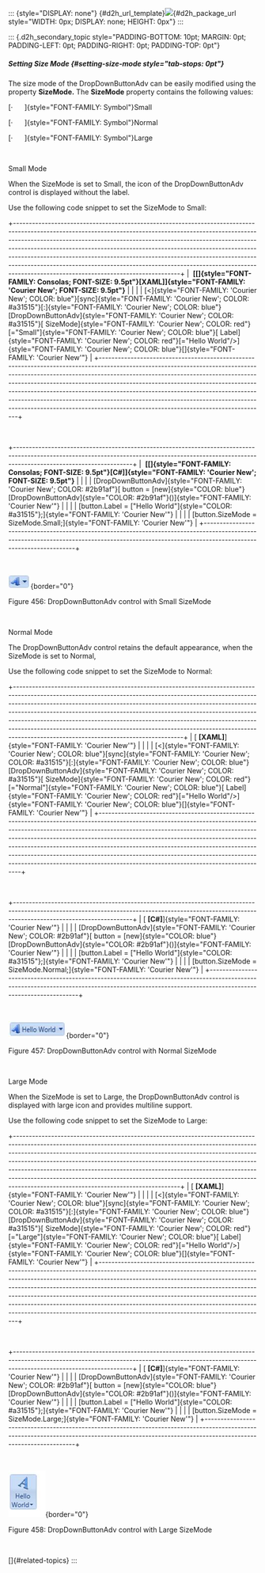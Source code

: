 ::: {style="DISPLAY: none"}
[](ms-xhelp:///?Id=d2h_url_template){#d2h_url_template}![](!package_url!){#d2h_package_url style="WIDTH: 0px; DISPLAY: none; HEIGHT: 0px"}
:::

::: {.d2h_secondary_topic style="PADDING-BOTTOM: 10pt; MARGIN: 0pt; PADDING-LEFT: 0pt; PADDING-RIGHT: 0pt; PADDING-TOP: 0pt"}
##### Setting Size Mode {#setting-size-mode style="tab-stops: 0pt"}

The size mode of the DropDownButtonAdv can be easily modified using the property **SizeMode.** The **SizeMode** property contains the following values:

[·      ]{style="FONT-FAMILY: Symbol"}Small

[·      ]{style="FONT-FAMILY: Symbol"}Normal

[·      ]{style="FONT-FAMILY: Symbol"}Large

 

Small Mode

When the SizeMode is set to Small, the icon of the DropDownButtonAdv control is displayed without the label.

Use the following code snippet to set the SizeMode to Small:

+----------------------------------------------------------------------------------------------------------------------------------------------------------------------------------------------------------------------------------------------------------------------------------------------------------------------------------------------------------------------------------------------------------------------------------------------------------------------------------------------------------------------------------------+
|  **[\[]{style="FONT-FAMILY: Consolas; FONT-SIZE: 9.5pt"}[XAML\]]{style="FONT-FAMILY: 'Courier New'; FONT-SIZE: 9.5pt"}**                                                                                                                                                                                                                                                                                                                                                                                                               |
|                                                                                                                                                                                                                                                                                                                                                                                                                                                                                                                                        |
| [\<]{style="FONT-FAMILY: 'Courier New'; COLOR: blue"}[sync]{style="FONT-FAMILY: 'Courier New'; COLOR: #a31515"}[:]{style="FONT-FAMILY: 'Courier New'; COLOR: blue"}[DropDownButtonAdv]{style="FONT-FAMILY: 'Courier New'; COLOR: #a31515"}[ SizeMode]{style="FONT-FAMILY: 'Courier New'; COLOR: red"}[=\"Small\"]{style="FONT-FAMILY: 'Courier New'; COLOR: blue"}[ Label]{style="FONT-FAMILY: 'Courier New'; COLOR: red"}[=\"Hello World\"/\>]{style="FONT-FAMILY: 'Courier New'; COLOR: blue"}[]{style="FONT-FAMILY: 'Courier New'"} |
+----------------------------------------------------------------------------------------------------------------------------------------------------------------------------------------------------------------------------------------------------------------------------------------------------------------------------------------------------------------------------------------------------------------------------------------------------------------------------------------------------------------------------------------+

 

+-------------------------------------------------------------------------------------------------------------------------------------------------------------------------------------------------+
|  **[\[]{style="FONT-FAMILY: Consolas; FONT-SIZE: 9.5pt"}[C#\]]{style="FONT-FAMILY: 'Courier New'; FONT-SIZE: 9.5pt"}**                                                                          |
|                                                                                                                                                                                                 |
| [DropDownButtonAdv]{style="FONT-FAMILY: 'Courier New'; COLOR: #2b91af"}[ button = [new]{style="COLOR: blue"} [DropDownButtonAdv]{style="COLOR: #2b91af"}()]{style="FONT-FAMILY: 'Courier New'"} |
|                                                                                                                                                                                                 |
| [button.Label = [\"Hello World\"]{style="COLOR: #a31515"};]{style="FONT-FAMILY: 'Courier New'"}                                                                                                 |
|                                                                                                                                                                                                 |
| [button.SizeMode = SizeMode.Small;]{style="FONT-FAMILY: 'Courier New'"}                                                                                                                         |
+-------------------------------------------------------------------------------------------------------------------------------------------------------------------------------------------------+

 

![](ImagesExt/image30_416.jpg){border="0"}

Figure 456: DropDownButtonAdv control with Small SizeMode

 

Normal Mode

The DropDownButtonAdv control retains the default appearance, when the SizeMode is set to Normal,

Use the following code snippet to set the SizeMode to Normal:

+-----------------------------------------------------------------------------------------------------------------------------------------------------------------------------------------------------------------------------------------------------------------------------------------------------------------------------------------------------------------------------------------------------------------------------------------------------------------------------------------------------------------------------------------+
| [ **\[XAML\]**]{style="FONT-FAMILY: 'Courier New'"}                                                                                                                                                                                                                                                                                                                                                                                                                                                                                     |
|                                                                                                                                                                                                                                                                                                                                                                                                                                                                                                                                         |
| [\<]{style="FONT-FAMILY: 'Courier New'; COLOR: blue"}[sync]{style="FONT-FAMILY: 'Courier New'; COLOR: #a31515"}[:]{style="FONT-FAMILY: 'Courier New'; COLOR: blue"}[DropDownButtonAdv]{style="FONT-FAMILY: 'Courier New'; COLOR: #a31515"}[ SizeMode]{style="FONT-FAMILY: 'Courier New'; COLOR: red"}[=\"Normal\"]{style="FONT-FAMILY: 'Courier New'; COLOR: blue"}[ Label]{style="FONT-FAMILY: 'Courier New'; COLOR: red"}[=\"Hello World\"/\>]{style="FONT-FAMILY: 'Courier New'; COLOR: blue"}[]{style="FONT-FAMILY: 'Courier New'"} |
+-----------------------------------------------------------------------------------------------------------------------------------------------------------------------------------------------------------------------------------------------------------------------------------------------------------------------------------------------------------------------------------------------------------------------------------------------------------------------------------------------------------------------------------------+

 

+-------------------------------------------------------------------------------------------------------------------------------------------------------------------------------------------------+
| [ **\[C#\]**]{style="FONT-FAMILY: 'Courier New'"}                                                                                                                                               |
|                                                                                                                                                                                                 |
| [DropDownButtonAdv]{style="FONT-FAMILY: 'Courier New'; COLOR: #2b91af"}[ button = [new]{style="COLOR: blue"} [DropDownButtonAdv]{style="COLOR: #2b91af"}()]{style="FONT-FAMILY: 'Courier New'"} |
|                                                                                                                                                                                                 |
| [button.Label = [\"Hello World\"]{style="COLOR: #a31515"};]{style="FONT-FAMILY: 'Courier New'"}                                                                                                 |
|                                                                                                                                                                                                 |
| [button.SizeMode = SizeMode.Normal;]{style="FONT-FAMILY: 'Courier New'"}                                                                                                                        |
+-------------------------------------------------------------------------------------------------------------------------------------------------------------------------------------------------+

 

![](ImagesExt/image30_417.jpg){border="0"}

Figure 457: DropDownButtonAdv control with Normal SizeMode

 

Large Mode

When the SizeMode is set to Large, the DropDownButtonAdv control is displayed with large icon and provides multiline support.

Use the following code snippet to set the SizeMode to Large:

+----------------------------------------------------------------------------------------------------------------------------------------------------------------------------------------------------------------------------------------------------------------------------------------------------------------------------------------------------------------------------------------------------------------------------------------------------------------------------------------------------------------------------------------+
| [ **\[XAML\]**]{style="FONT-FAMILY: 'Courier New'"}                                                                                                                                                                                                                                                                                                                                                                                                                                                                                    |
|                                                                                                                                                                                                                                                                                                                                                                                                                                                                                                                                        |
| [\<]{style="FONT-FAMILY: 'Courier New'; COLOR: blue"}[sync]{style="FONT-FAMILY: 'Courier New'; COLOR: #a31515"}[:]{style="FONT-FAMILY: 'Courier New'; COLOR: blue"}[DropDownButtonAdv]{style="FONT-FAMILY: 'Courier New'; COLOR: #a31515"}[ SizeMode]{style="FONT-FAMILY: 'Courier New'; COLOR: red"}[=\"Large\"]{style="FONT-FAMILY: 'Courier New'; COLOR: blue"}[ Label]{style="FONT-FAMILY: 'Courier New'; COLOR: red"}[=\"Hello World\"/\>]{style="FONT-FAMILY: 'Courier New'; COLOR: blue"}[]{style="FONT-FAMILY: 'Courier New'"} |
+----------------------------------------------------------------------------------------------------------------------------------------------------------------------------------------------------------------------------------------------------------------------------------------------------------------------------------------------------------------------------------------------------------------------------------------------------------------------------------------------------------------------------------------+

 

+-------------------------------------------------------------------------------------------------------------------------------------------------------------------------------------------------+
| [ **\[C#\]**]{style="FONT-FAMILY: 'Courier New'"}                                                                                                                                               |
|                                                                                                                                                                                                 |
| [DropDownButtonAdv]{style="FONT-FAMILY: 'Courier New'; COLOR: #2b91af"}[ button = [new]{style="COLOR: blue"} [DropDownButtonAdv]{style="COLOR: #2b91af"}()]{style="FONT-FAMILY: 'Courier New'"} |
|                                                                                                                                                                                                 |
| [button.Label = [\"Hello World\"]{style="COLOR: #a31515"};]{style="FONT-FAMILY: 'Courier New'"}                                                                                                 |
|                                                                                                                                                                                                 |
| [button.SizeMode = SizeMode.Large;]{style="FONT-FAMILY: 'Courier New'"}                                                                                                                         |
+-------------------------------------------------------------------------------------------------------------------------------------------------------------------------------------------------+

 

![](ImagesExt/image30_418.jpg){border="0"}

Figure 458: DropDownButtonAdv control with Large SizeMode

 

[]{#related-topics}
:::
